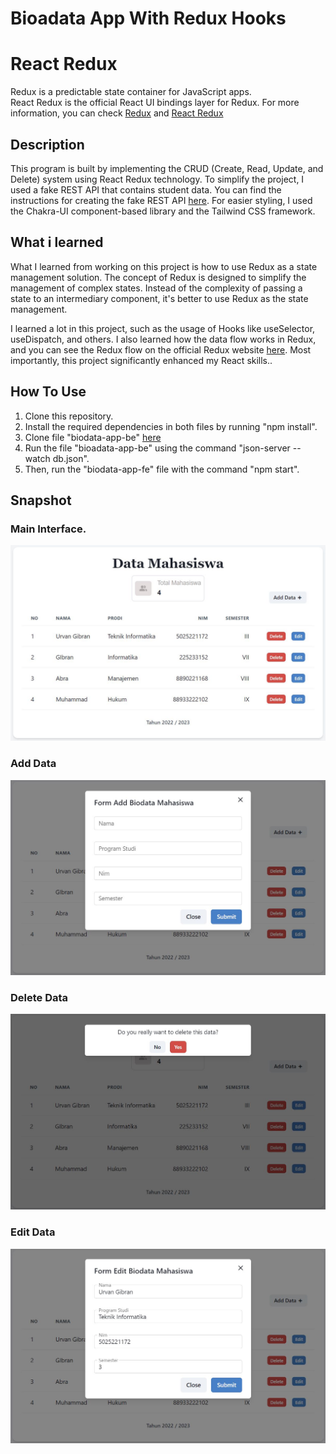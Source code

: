 # Bioadata App With Redux Hooks

# React Redux
Redux is a predictable state container for JavaScript apps. <br/>
React Redux is the official React UI bindings layer for Redux.
For more information, you can check [Redux](https://redux.js.org/introduction/getting-started) and [React Redux](https://react-redux.js.org/)

## Description

This program is built by implementing the CRUD (Create, Read, Update, and Delete) system using React Redux technology. To simplify the project, I used a fake REST API that contains student data. You can find the instructions for creating the fake REST API [here](https://github.com/typicode/json-server). For easier styling, I used the Chakra-UI component-based library and the Tailwind CSS framework.

## What i learned

What I learned from working on this project is how to use Redux as a state management solution. The concept of Redux is designed to simplify the management of complex states. Instead of the complexity of passing a state to an intermediary component, it's better to use Redux as the state management.

I learned a lot in this project, such as the usage of Hooks like useSelector, useDispatch, and others. I also learned how the data flow works in Redux, and you can see the Redux flow on the official Redux website [here](https://d33wubrfki0l68.cloudfront.net/01cc198232551a7e180f4e9e327b5ab22d9d14e7/b33f4/assets/images/reduxdataflowdiagram-49fa8c3968371d9ef6f2a1486bd40a26.gif). Most importantly, this project significantly enhanced my React skills..

## How To Use

1. Clone this repository.
2. Install the required dependencies in both files by running "npm install".
3. Clone file "biodata-app-be" [here](https://github.com/urvangibran/biodata-app-be)
4. Run the file "bioadata-app-be" using the command "json-server --watch db.json".
5. Then, run the "biodata-app-fe" file with the command "npm start".

## Snapshot

### Main Interface.

![Main interface](https://github.com/urvangibran/biodata-app-fe/blob/main/snapshot1.jpg?raw=true)

### Add Data

![Add data](https://github.com/urvangibran/biodata-app-fe/blob/main/snapshot2.jpg?raw=true)

### Delete Data

![Delete data](https://github.com/urvangibran/biodata-app-fe/blob/main/snapshot3.jpg?raw=true)

### Edit Data

![Edit data](https://github.com/urvangibran/biodata-app-fe/blob/main/snapshot4.jpg?raw=true)
